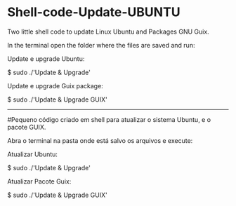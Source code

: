 # Shell-code-Update-UBUNTU
Two little shell code to update Linux Ubuntu and Packages GNU Guix.
 
 In the terminal open the folder where the files are saved and run:
 
 Update e upgrade Ubuntu:

$ sudo ./'Update & Upgrade' 

Update e upgrade Guix package:

$ sudo ./'Update & Upgrade  GUIX'
 
 -----------
 
 #Pequeno código criado em shell para atualizar o sistema Ubuntu, e o pacote GUIX.
  
 Abra o terminal na pasta onde está salvo os arquivos e execute:  
 
Atualizar Ubuntu:
 
  $ sudo ./'Update & Upgrade' 
 
Atualizar Pacote Guix:
  
  $ sudo ./'Update & Upgrade  GUIX'
 
